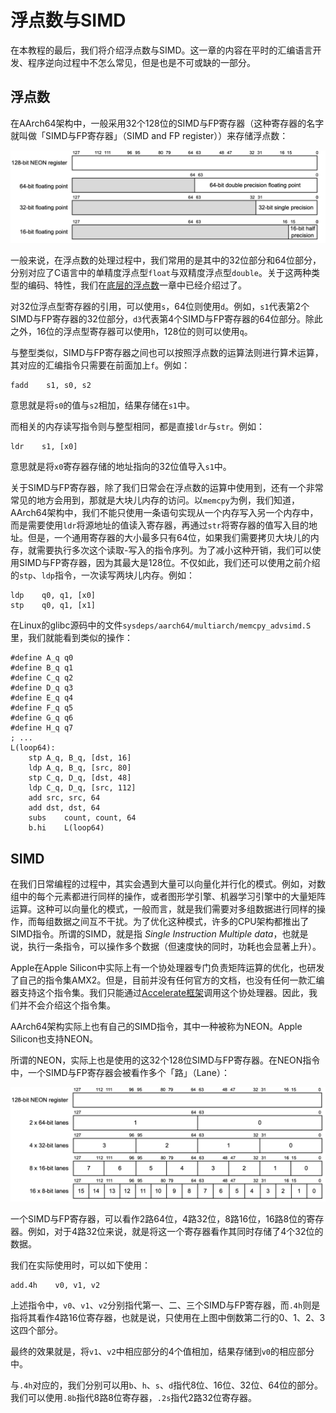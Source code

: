 # 浮点数与SIMD

在本教程的最后，我们将介绍浮点数与SIMD。这一章的内容在平时的汇编语言开发、程序逆向过程中不怎么常见，但是也是不可或缺的一部分。

## 浮点数

在AArch64架构中，一般采用32个128位的SIMD与FP寄存器（这种寄存器的名字就叫做「SIMD与FP寄存器」（SIMD and FP register））来存储浮点数：

![NEON FP registers](assets/16-neon-fp.png)

一般来说，在浮点数的处理过程中，我们常用的是其中的32位部分和64位部分，分别对应了C语言中的单精度浮点型`float`与双精度浮点型`double`。关于这两种类型的编码、特性，我们在[底层的浮点数](2-底层的浮点数.md)一章中已经介绍过了。

对32位浮点型寄存器的引用，可以使用`s`，64位则使用`d`。例如，`s1`代表第2个SIMD与FP寄存器的32位部分，`d3`代表第4个SIMD与FP寄存器的64位部分。除此之外，16位的浮点型寄存器可以使用`h`，128位的则可以使用`q`。

与整型类似，SIMD与FP寄存器之间也可以按照浮点数的运算法则进行算术运算，其对应的汇编指令只需要在前面加上`f`。例如：

```armasm
fadd    s1, s0, s2
```

意思就是将`s0`的值与`s2`相加，结果存储在`s1`中。

而相关的内存读写指令则与整型相同，都是直接`ldr`与`str`。例如：

```armasm
ldr    s1, [x0]
```

意思就是将`x0`寄存器存储的地址指向的32位值导入`s1`中。

关于SIMD与FP寄存器，除了我们日常会在浮点数的运算中使用到，还有一个非常常见的地方会用到，那就是大块儿内存的访问。以`memcpy`为例，我们知道，AArch64架构中，我们不能只使用一条语句实现从一个内存写入另一个内存中，而是需要使用`ldr`将源地址的值读入寄存器，再通过`str`将寄存器的值写入目的地址。但是，一个通用寄存器的大小最多只有64位，如果我们需要拷贝大块儿的内存，就需要执行多次这个读取-写入的指令序列。为了减小这种开销，我们可以使用SIMD与FP寄存器，因为其最大是128位。不仅如此，我们还可以使用之前介绍的`stp`、`ldp`指令，一次读写两块儿内存。例如：

```armasm
ldp    q0, q1, [x0]
stp    q0, q1, [x1]
```

在Linux的glibc源码中的文件`sysdeps/aarch64/multiarch/memcpy_advsimd.S`里，我们就能看到类似的操作：

```armasm
#define A_q	q0
#define B_q	q1
#define C_q	q2
#define D_q	q3
#define E_q	q4
#define F_q	q5
#define G_q	q6
#define H_q	q7
; ...
L(loop64):
	stp	A_q, B_q, [dst, 16]
	ldp	A_q, B_q, [src, 80]
	stp	C_q, D_q, [dst, 48]
	ldp	C_q, D_q, [src, 112]
	add	src, src, 64
	add	dst, dst, 64
	subs	count, count, 64
	b.hi	L(loop64)
```

## SIMD

在我们日常编程的过程中，其实会遇到大量可以向量化并行化的模式。例如，对数组中的每个元素都进行同样的操作，或者图形学引擎、机器学习引擎中的大量矩阵运算。这种可以向量化的模式，一般而言，就是我们需要对多组数据进行同样的操作，而每组数据之间互不干扰。为了优化这种模式，许多的CPU架构都推出了SIMD指令。所谓的SIMD，就是指 _Single Instruction Multiple data_，也就是说，执行一条指令，可以操作多个数据（但速度快的同时，功耗也会显著上升）。

Apple在Apple Silicon中实际上有一个协处理器专门负责矩阵运算的优化，也研发了自己的指令集AMX2。但是，目前并没有任何官方的文档，也没有任何一款汇编器支持这个指令集。我们只能通过[Accelerate框架](https://developer.apple.com/accelerate/)调用这个协处理器。因此，我们并不会介绍这个指令集。

AArch64架构实际上也有自己的SIMD指令，其中一种被称为NEON。Apple Silicon也支持NEON。

所谓的NEON，实际上也是使用的这32个128位SIMD与FP寄存器。在NEON指令中，一个SIMD与FP寄存器会被看作多个「路」（Lane）：

![NEON vector](assets/16-neon-vector.png)

一个SIMD与FP寄存器，可以看作2路64位，4路32位，8路16位，16路8位的寄存器。例如，对于4路32位来说，就是将这一个寄存器看作其同时存储了4个32位的数据。

我们在实际使用时，可以如下使用：

```armasm
add.4h    v0, v1, v2
```

上述指令中，`v0`、`v1`、`v2`分别指代第一、二、三个SIMD与FP寄存器，而`.4h`则是指将其看作4路16位寄存器，也就是说，只使用在上图中倒数第二行的0、1、2、3这四个部分。

最终的效果就是，将`v1`、`v2`中相应部分的4个值相加，结果存储到`v0`的相应部分中。

与`.4h`对应的，我们分别可以用`b`、`h`、`s`、`d`指代8位、16位、32位、64位的部分。我们可以使用`.8b`指代8路8位寄存器，`.2s`指代2路32位寄存器。
